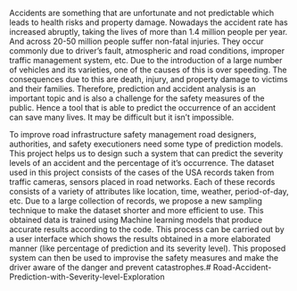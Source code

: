 Accidents are something that are unfortunate and not predictable which leads to health risks
and property damage. Nowadays the accident rate has increased abruptly, taking the lives of
more than 1.4 million people per year. And across 20-50 million people suffer non-fatal
injuries. They occur commonly due to driver’s fault, atmospheric and road conditions,
improper traffic management system, etc. Due to the introduction of a large number of vehicles
and its varieties, one of the causes of this is over speeding. The consequences due to this are
death, injury, and property damage to victims and their families. Therefore, prediction and
accident analysis is an important topic and is also a challenge for the safety measures of the
public. Hence a tool that is able to predict the occurrence of an accident can save many lives.
It may be difficult but it isn’t impossible.



To improve road infrastructure safety management road designers, authorities, and safety
executioners need some type of prediction models. This project helps us to design such a
system that can predict the severity levels of an accident and the percentage of it’s occurrence.
The dataset used in this project consists of the cases of the USA records taken from traffic
cameras, sensors placed in road networks. Each of these records consists of a variety of
attributes like location, time, weather, period-of-day, etc. Due to a large collection of records,
we propose a new sampling technique to make the dataset shorter and more efficient to use.
This obtained data is trained using Machine learning models that produce accurate results
according to the code. This process can be carried out by a user interface which shows the
results obtained in a more elaborated manner (like percentage of prediction and its severity
level). This proposed system can then be used to improvise the safety measures and make the
driver aware of the danger and prevent catastrophes.# Road-Accident-Prediction-with-Severity-level-Exploration

